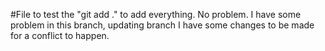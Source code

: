 #File to test the "git add ." to add everything.
No problem. I have some problem in this branch, updating branch
I have some changes to be made for a conflict to happen.
